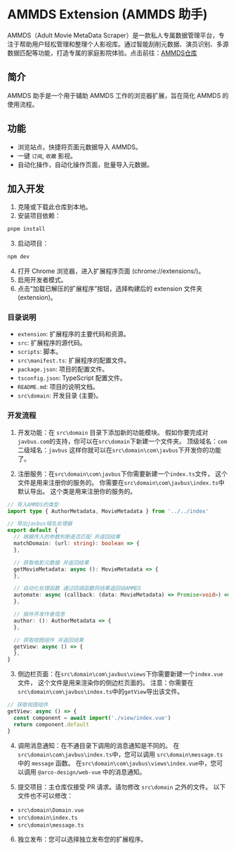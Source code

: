 # AMMDS Extension (AMMDS 助手)

AMMDS（Adult Movie MetaData Scraper）是一款私人专属数据管理平台，专注于帮助用户轻松管理和整理个人影视库。通过智能刮削元数据、演员识别、多源数据匹配等功能，打造专属的家庭影院体验。点击前往：[AMMDS仓库](https://github.com/QYG2297248353/AMMDS-Docker)

## 简介

AMMDS 助手是一个用于辅助 AMMDS 工作的浏览器扩展，旨在简化 AMMDS 的使用流程。

## 功能

- 浏览站点，快捷将页面元数据导入 AMMDS。
- 一键 `订阅`, `收藏` 影视。
- 自动化操作，自动化操作页面，批量导入元数据。

## 加入开发

1. 克隆或下载此仓库到本地。
2. 安装项目依赖：

```bash
pnpm install
```

3. 启动项目：

```bash
npm dev
```

4. 打开 Chrome 浏览器，进入扩展程序页面 (chrome://extensions/)。
5. 启用开发者模式。
6. 点击“加载已解压的扩展程序”按钮，选择构建后的 extension 文件夹 (extension)。

### 目录说明

- `extension`: 扩展程序的主要代码和资源。
- `src`: 扩展程序的源代码。
- `scripts`: 脚本。
- `src\manifest.ts`: 扩展程序的配置文件。
- `package.json`: 项目的配置文件。
- `tsconfig.json`: TypeScript 配置文件。
- `README.md`: 项目的说明文档。
- `src\domain`: 开发目录 (主要)。

### 开发流程

1. 开发功能：在 `src\domain` 目录下添加新的功能模块。
   假如你要完成对`javbus.com`的支持，你可以在`src\domain`下新建一个文件夹。
   顶级域名：`com`
   二级域名：`javbus`
   这样你就可以在`src\domain\com\javbus`下开发你的功能了。

2. 注册服务：在`src\domain\com\javbus`下你需要新建一个`index.ts`文件，
   这个文件是用来注册你的服务的。
   你需要在`src\domain\com\javbus\index.ts`中默认导出。
   这个类是用来注册你的服务的。

```ts
// 导入AMMDS的类型
import type { AuthorMetadata, MovieMetadata } from '../../index'

// 导出javbus域名处理器
export default {
  // 根据传入的参数判断是否匹配 并返回结果
  matchDomain: (url: string): boolean => {
  },

  // 获取电影元数据 并返回结果
  getMovieMetadata: async (): MovieMetadata => {
  },

  // 自动化处理函数 通过回调函数将结果返回给AMMDS
  automate: async (callback: (data: MovieMetadata) => Promise<void>) => {
  },

  // 插件开发作者信息
  author: (): AuthorMetadata => {
  },

  // 获取视图组件 并返回结果
  getView: async () => {
  },
}
```

3. 侧边栏页面：在`src\domain\com\javbus\views`下你需要新建一个`index.vue`文件，
   这个文件是用来渲染你的侧边栏页面的。
   注意：你需要在`src\domain\com\javbus\index.ts`中的`getView`导出该文件。

```ts
// 获取视图组件
getView: async () => {
  const component = await import('./view/index.vue')
  return component.default
}
```

4. 调用消息通知：在不通目录下调用的消息通知是不同的。
   在`src\domain\com\javbus\index.ts`中，您可以调用 `src\domain\message.ts` 中的 `message` 函数。
   在`src\domain\com\javbus\views\index.vue`中，您可以调用 `@arco-design/web-vue` 中的消息通知。

5. 提交项目：主仓库仅接受 PR 请求。请勿修改 `src\domain` 之外的文件。
以下文件也不可以修改：
- `src\domain\Domain.vue`
- `src\domain\index.ts`
- `src\domain\message.ts`

6. 独立发布：您可以选择独立发布您的扩展程序。
